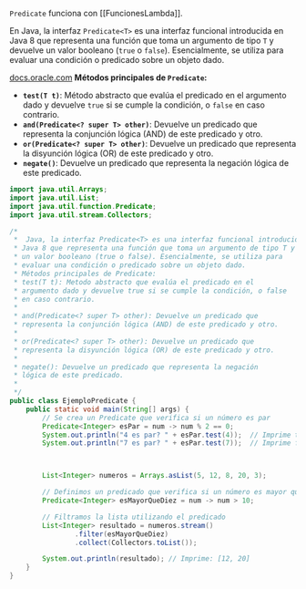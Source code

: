 ``Predicate`` funciona con [[FuncionesLambda]].

En Java, la interfaz `Predicate<T>` es una interfaz funcional introducida en Java 8 que representa una función que toma un argumento de tipo `T` y devuelve un valor booleano (`true` o `false`). Esencialmente, se utiliza para evaluar una condición o predicado sobre un objeto dado.

[docs.oracle.com](https://docs.oracle.com/javase/8/docs/api/java/util/function/Predicate.html)
**Métodos principales de `Predicate`:**
- **`test(T t)`**: Método abstracto que evalúa el predicado en el argumento dado y devuelve `true` si se cumple la condición, o `false` en caso contrario.
- **`and(Predicate<? super T> other)`**: Devuelve un predicado que representa la conjunción lógica (AND) de este predicado y otro.
- **`or(Predicate<? super T> other)`**: Devuelve un predicado que representa la disyunción lógica (OR) de este predicado y otro.
- **`negate()`**: Devuelve un predicado que representa la negación lógica de este predicado.

```java
import java.util.Arrays;
import java.util.List;
import java.util.function.Predicate;
import java.util.stream.Collectors;

/*
 *  Java, la interfaz Predicate<T> es una interfaz funcional introducida en
 * Java 8 que representa una función que toma un argumento de tipo T y devuelve
 * un valor booleano (true o false). Esencialmente, se utiliza para
 * evaluar una condición o predicado sobre un objeto dado.
 * Métodos principales de Predicate:
 * test(T t): Metodo abstracto que evalúa el predicado en el
 * argumento dado y devuelve true si se cumple la condición, o false
 * en caso contrario.
 *
 * and(Predicate<? super T> other): Devuelve un predicado que
 * representa la conjunción lógica (AND) de este predicado y otro.
 *
 * or(Predicate<? super T> other): Devuelve un predicado que
 * representa la disyunción lógica (OR) de este predicado y otro.
 *
 * negate(): Devuelve un predicado que representa la negación
 * lógica de este predicado.
 *
 */
public class EjemploPredicate {
    public static void main(String[] args) {
        // Se crea un Predicate que verifica si un número es par
        Predicate<Integer> esPar = num -> num % 2 == 0;
        System.out.println("4 es par? " + esPar.test(4));  // Imprime true
        System.out.println("7 es par? " + esPar.test(7));  // Imprime false



        List<Integer> numeros = Arrays.asList(5, 12, 8, 20, 3);

        // Definimos un predicado que verifica si un número es mayor que 10
        Predicate<Integer> esMayorQueDiez = num -> num > 10;

        // Filtramos la lista utilizando el predicado
        List<Integer> resultado = numeros.stream()
                .filter(esMayorQueDiez)
                .collect(Collectors.toList());

        System.out.println(resultado); // Imprime: [12, 20]
    }
}

```